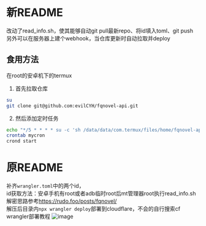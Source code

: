 # 新README
改动了read_info.sh，使其能够自动git pull最新repo、将id填入toml、git push
另外可以在服务器上建个webhook，当仓库更新时自动拉取并deploy

## 食用方法
在root的安卓机下的termux
1. 首先拉取仓库
```bash
su
git clone git@github.com:evilCYH/fqnovel-api.git
```
2. 然后添加定时任务
```bash
echo "*/5 * * * * su -c 'sh /data/data/com.termux/files/home/fqnovel-api/read_info.sh' >> /data/data/com.termux/files/home/fq.log 2>&1" > mycron
crontab mycron
crond start
```


# 原README
补齐`wrangler.toml`中的两个id，\
id获取方法：安卓手机有root或者adb临时root后mt管理器root执行read_info.sh\
解密思路参考<https://rudo.foo/posts/fqnovel/>\
解压后目录内`npx wrangler deploy`部署到cloudflare，不会的自行搜索cf wrangler部署教程
![image](https://github.com/user-attachments/assets/23f856b1-8e28-4387-8087-81668ebe5cdd)
